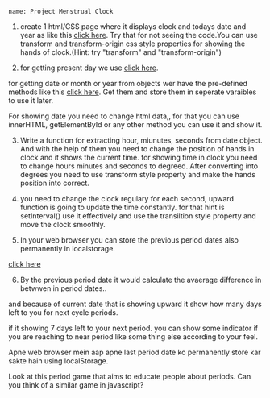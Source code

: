 ```ngMeta
name: Project Menstrual Clock
```


1. create 1 html/CSS page where it displays clock and todays date and year as like this [click here](https://codepen.io/josephshambrook/full/xmtco).
Try that for not seeing the code.You can use transform and transform-origin css style properties for showing the hands of clock.(Hint: try "transform" and "transform-origin")

2. for getting present day we use [click here](https://www.w3schools.com/js/js_dates.asp).

for getting date or month or year from objects wer have the pre-defined methods
like this [click here](https://www.w3schools.com/js/js_date_methods.asp). Get them and store them in seperate varaibles to use it later.

For showing date you need to change html data,, for that you can use innerHTML, getElementById or any other method you can use it and show it.


3. Write a function for extracting hour, miunutes, seconds from date object. And with the help of them you need to change the position of hands in clock and it shows the current time. for showing time in clock you need to change hours minutes and seconds to degreed. After converting into degrees you need to use transform style property and make the hands position into correct.

4. you need to change the clock regulary for each second, upward function is going to update the time constantly. for that hint is setInterval() use it effectively and use the transiltion style property and move the clock smoothly.

5. In your web browser you can store the previous period dates also permanently in localstorage.

[click here](https://www.w3schools.com/html/html5_webstorage.asp)

6. By the previous period date it would calculate the avaerage difference in betwwen in period dates..


and because of current date that is showing upward it show how many days left to you for next cycle periods.

if it showing 7 days left to your next period. you can show some indicator if you are reaching to near period like some thing else according to your feel.


Apne web browser mein aap apne last period date ko permanently store kar sakte hain using localStorage.

Look at this period game that aims to educate people about periods. Can you think of a similar game in javascript?